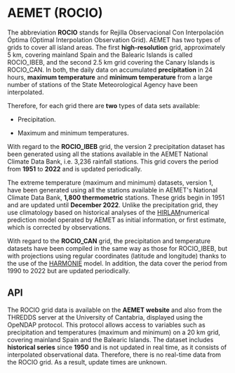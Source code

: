 # AEMET (ROCIO)

The abbreviation **ROCIO** stands for Rejilla Observacional Con Interpolación Óptima (Optimal Interpolation Observation Grid). AEMET has two types of grids to cover all island areas. The first **high-resolution** grid, approximately 5 km, covering mainland Spain and the Balearic Islands is called ROCIO_IBEB, and the second 2.5 km grid covering the Canary Islands is ROCIO_CAN. In both, the daily data on accumulated **precipitation** in 24 hours, **maximum temperature** and **minimum temperature** from a large number of stations of the State Meteorological Agency have been interpolated.   

Therefore, for each grid there are **two** types of data sets available:  

- Precipitation. 

- Maximum and minimum temperatures. 

With regard to the **ROCIO_IBEB** grid, the version 2 precipitation dataset has been generated using all the stations available in the AEMET National Climate Data Bank, i.e. 3,236 rainfall stations. This grid covers the period from **1951** to **2022** and is updated periodically.  

The extreme temperature (maximum and minimum) datasets, version 1, have been generated using all the stations available in AEMET's National Climate Data Bank, **1,800 thermometric** stations. These grids begin in 1951 and are updated until **December 2022**. Unlike the precipitation grid, they use climatology based on historical analyses of the [HIRLAM](https://www.aemet.es/es/idi/prediccion/prediccion_numerica)numerical prediction model operated by AEMET as initial information, or first estimate, which is corrected by observations.  

With regard to the **ROCIO_CAN** grid, the precipitation and temperature datasets have been compiled in the same way as those for ROCIO_IBEB, but with projections using regular coordinates (latitude and longitude) thanks to the use of the [HARMONIE](https://www.aemet.es/es/eltiempo/prediccion/modelosnumericos/harmonie_arome) model. In addition, the data cover the period from 1990 to 2022 but are updated periodically.  

## API
The ROCIO grid data is available on the **AEMET website** and also from the THREDDS server at the University of Cantabria, displayed using the OpeNDAP protocol. This protocol allows access to variables such as precipitation and temperatures (maximum and minimum) on a 20 km grid, covering mainland Spain and the Balearic Islands. The dataset includes **historical series** since **1950** and is not updated in real time, as it consists of interpolated observational data. Therefore, there is no real-time data from the ROCIO grid. As a result, update times are unknown. 
<!-- 
??? info "More information"
    The data is available both on the AEMET website and on the **THREDDS server** maintained by the Santander Climate Data Service. Below are the two ways to access the data:

    **Access from the website:** On the web portal, the data is provided in compressed files in (.tar.gz) format organised by: 

    - Grid (IBEB (Balearic Islands) or CAN (Canary Islands)).

    - Type of variable (precipitation, maximum temperature, minimum temperature).

    - Available years. 

    The file format is **netCDF** or **ASCII**, depending on the variable. The annex shows an image with the directory structure for the Canary Islands grid (ROCIO_CAN), where different versions of the data can be seen. The most recent version includes the updated files. 
 -->
